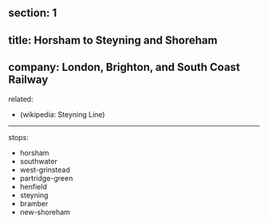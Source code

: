 ﻿section: 1
----
title: Horsham to Steyning and Shoreham
----
company: London, Brighton, and South Coast Railway
----
related:
- (wikipedia: Steyning Line)
----
stops:
- horsham
- southwater
- west-grinstead
- partridge-green
- henfield
- steyning
- bramber
- new-shoreham
